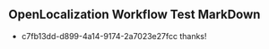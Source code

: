## OpenLocalization Workflow Test MarkDown
* c7fb13dd-d899-4a14-9174-2a7023e27fcc thanks!

<!--HONumber=Jul16_HO3-->


